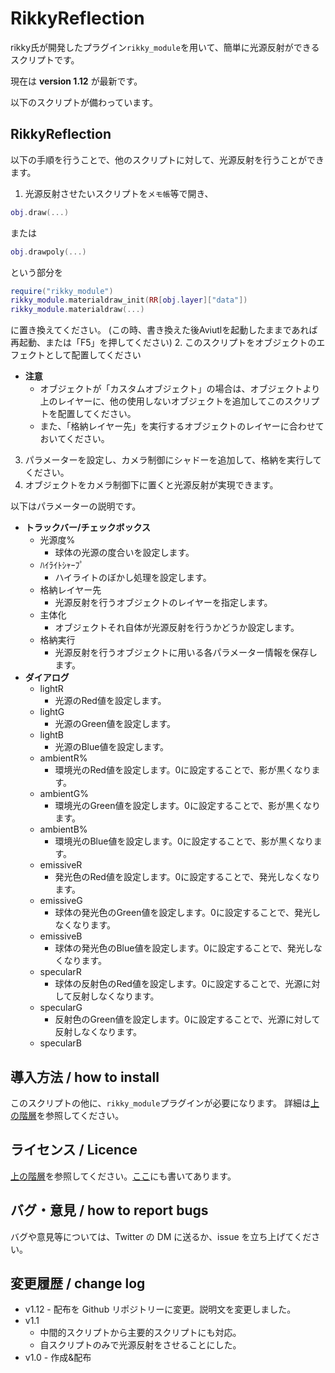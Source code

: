 # RikkyReflection

rikky氏が開発したプラグイン`rikky_module`を用いて、簡単に光源反射ができるスクリプトです。

現在は **version 1.12** が最新です。

以下のスクリプトが備わっています。

## RikkyReflection

以下の手順を行うことで、他のスクリプトに対して、光源反射を行うことができます。

1. 光源反射させたいスクリプトを`メモ帳`等で開き、

  ```lua
  obj.draw(...)
  ```

  または

  ```lua
  obj.drawpoly(...)
  ```

  という部分を

  ```lua
  require("rikky_module")
  rikky_module.materialdraw_init(RR[obj.layer]["data"])
  rikky_module.materialdraw(...)
  ```

  に置き換えてください。
  (この時、書き換えた後Aviutlを起動したままであれば再起動、または「F5」を押してください)
2. このスクリプトをオブジェクトのエフェクトとして配置してください

   - **注意**
     - オブジェクトが「カスタムオブジェクト」の場合は、オブジェクトより上のレイヤーに、他の使用しないオブジェクトを追加してこのスクリプトを配置してください。
     - また、「格納レイヤー先」を実行するオブジェクトのレイヤーに合わせておいてください。

3. パラメーターを設定し、カメラ制御にシャドーを追加して、格納を実行してください。
4. オブジェクトをカメラ制御下に置くと光源反射が実現できます。

以下はパラメーターの説明です。

- **トラックバー/チェックボックス**
  - 光源度%
    - 球体の光源の度合いを設定します。
  - ﾊｲﾗｲﾄｼｬｰﾌﾟ
    - ハイライトのぼかし処理を設定します。
  - 格納レイヤー先
    - 光源反射を行うオブジェクトのレイヤーを指定します。
  - 主体化
    - オブジェクトそれ自体が光源反射を行うかどうか設定します。
  - 格納実行
    - 光源反射を行うオブジェクトに用いる各パラメーター情報を保存します。
- **ダイアログ**
  - lightR
    - 光源のRed値を設定します。
  - lightG
    - 光源のGreen値を設定します。
  - lightB
    - 光源のBlue値を設定します。
  - ambientR%
    - 環境光のRed値を設定します。0に設定することで、影が黒くなります。
  - ambientG%
    - 環境光のGreen値を設定します。0に設定することで、影が黒くなります。
  - ambientB%
    - 環境光のBlue値を設定します。0に設定することで、影が黒くなります。
  - emissiveR
    - 発光色のRed値を設定します。0に設定することで、発光しなくなります。
  - emissiveG
    - 球体の発光色のGreen値を設定します。0に設定することで、発光しなくなります。
  - emissiveB
    - 球体の発光色のBlue値を設定します。0に設定することで、発光しなくなります。
  - specularR
    - 球体の反射色のRed値を設定します。0に設定することで、光源に対して反射しなくなります。
  - specularG
    - 反射色のGreen値を設定します。0に設定することで、光源に対して反射しなくなります。
  - specularB

## 導入方法 / how to install

このスクリプトの他に、`rikky_module`プラグインが必要になります。
詳細は[上の階層](https://github.com/Aodaruma/Aodaruma-AviUtl-Script)を参照してください。

## ライセンス / Licence

[上の階層](https://github.com/Aodaruma/Aodaruma-AviUtl-Script)を参照してください。[ここ](https://github.com/Aodaruma/Aodaruma-AviUtl-Script/blob/main/LICENSE)にも書いてあります。

## バグ・意見 / how to report bugs

バグや意見等については、Twitter の DM に送るか、issue を立ち上げてください。

## 変更履歴 / change log

- v1.12 - 配布を Github リポジトリーに変更。説明文を変更しました。
- v1.1
  - 中間的スクリプトから主要的スクリプトにも対応。
  - 自スクリプトのみで光源反射をさせることにした。
- v1.0 -  作成&配布
